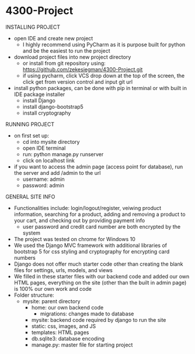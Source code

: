 # 4300-Project

INSTALLING PROJECT
- open IDE and create new project
    - I highly recommend using PyCharm as it is purpose built for python and be the easiest to run the project   
- download project files into new project directory 
    - or install from git repository using: https://github.com/zekesiegman/4300-Project.git  
    - if using pycharm, click VCS drop down at the top of the screen, the click get from version control and input git url  
- install python packages, can be done with pip in terminal or with built in IDE package installer 
    - install Django
    - install django-bootstrap5
    - install cryptography 
 
 RUNNING PROJECT 
 - on first set up: 
    - cd into mysite directory 
    - open IDE terminal
    - run: python manage.py runserver 
    - click on localhost link  
 - if you want to access the admin page (access point for database), run the server and add /admin to the url 
    - username: admin
    - password: admin  
 
 GENERAL SITE INFO 
 - Functionalities include: login/logout/register, veiwing product information, searching for a product,
    adding and removing a product to your cart, and checking out by providing payment info
    - user password and credit card number are both encrypted by the system 
 - The project was tested on chrome for Windows 10
 - We used the Django MVC framework with additional libraries of bootstrap 5 for css styling and cryptography for encrypting card numbers
 - Django does not offer much starter code other than creating the blank files for settings, urls, models, and views
 - We filled in these starter files with our backend code and added our own HTML pages, everything on the site
   (other than the built in admin page) is 100% our own work and code 
 - Folder structure: 
    - mysite: parent directory 
        - home: our own backend code
            - migrations: changes made to database   
        - mysite: backend code required by django to run the site
        - static: css, images, and JS
        - templates: HTML pages 
        - db.sqlite3: database encoding 
        - manage.py: master file for starting project    
